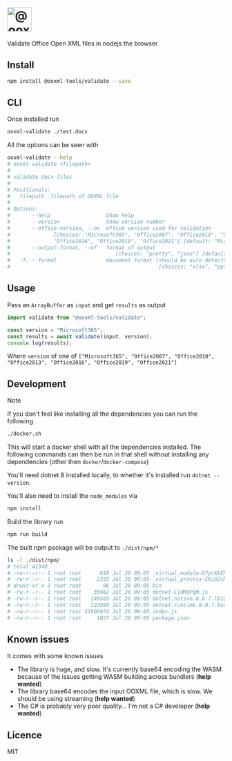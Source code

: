 <h1>
    <picture>
        <source media="(prefers-color-scheme: dark)" srcset="https://ooxml-tools.github.io/design/images/validate-dark.png">
        <source media="(prefers-color-scheme: light)" srcset="https://ooxml-tools.github.io/design/images/validate-light.png">
        <img alt="@ooxml-tools/validate" height="56" src="https://ooxml-tools.github.io/design/images/validate-light.png">
    </picture>
</h1>

Validate Office Open XML files in nodejs the browser

## Install

```bash
npm install @ooxml-tools/validate --save
```

## CLI

Once installed run

```bash
ooxml-validate ./test.docx
```

All the options can be seen with

```bash
ooxml-validate --help
# ooxml-validate <filepath>
#
# validate docx files
#
# Positionals:
#   filepath  filepath of OOXML file                                      [string]
#
# Options:
#       --help                  Show help                                [boolean]
#       --version               Show version number                      [boolean]
#       --office-version, --ov  office version used for validation
#              [choices: "Microsoft365", "Office2007", "Office2010", "Office2013",
#              "Office2016", "Office2019", "Office2021"] [default: "Microsoft365"]
#       --output-format, --of   format of output
#                                  [choices: "pretty", "json"] [default: "pretty"]
#   -f, --format                document format (should be auto-detected)
#                                                [choices: "xlsx", "pptx", "docx"]
```

## Usage

Pass an `ArrayBuffer` as `input` and get `results` as output

```js
import validate from "@ooxml-tools/validate";

const version = "Microsoft365";
const results = await validate(input, version);
console.log(results);
```

Where `version` of one of `["Microsoft365", "Office2007", "Office2010", "Office2013", "Office2016", "Office2019", "Office2021"]`

## Development

> [!NOTE]  
> If you don't feel like installing all the dependencies you can run the following
>
> ```bash
> ./docker.sh
> ```
>
> This will start a docker shell with all the dependencies installed. The following commands can then be run in that shell without installing any dependencies (other then `docker`/`docker-compose`)

You'll need dotnet 8 installed locally, to whether it's installed run `dotnet --version`.

You'll also need to install the `node_modules` via

```bash
npm install
```

Build the library run

```bash
npm run build
```

The built npm package will be output to `./dist/npm/*`

```bash
ls -l ./dist/npm/
# total 41340
# -rw-r--r-- 1 root root      818 Jul 20 09:05 _virtual_module-D7pcKkEN.js
# -rw-r--r-- 1 root root     2335 Jul 20 09:05 _virtual_process-CKiOJcMv.js
# drwxr-xr-x 3 root root       96 Jul 20 09:05 bin
# -rw-r--r-- 1 root root    35982 Jul 20 09:05 dotnet-CjdMQPqM.js
# -rw-r--r-- 1 root root   149565 Jul 20 09:05 dotnet.native.8.0.7.lb1gfjpp0m-Dp0tYBIl.js
# -rw-r--r-- 1 root root   222989 Jul 20 09:05 dotnet.runtime.8.0.7.bxd2x47e2z-B0R9BXGJ.js
# -rw-r--r-- 1 root root 41906074 Jul 20 09:05 index.js
# -rw-r--r-- 1 root root     1027 Jul 20 09:05 package.json
```

## Known issues

It comes with some known issues

- The library is huge, and slow. It's currently base64 encoding the WASM because of the issues getting WASM building across bundlers (**help wanted**)
- The library base64 encodes the input OOXML file, which is slow. We should be using streaming (**help wanted**)
- The C# is probably very poor quality... I'm not a C# developer (**help wanted**)

## Licence

MIT
